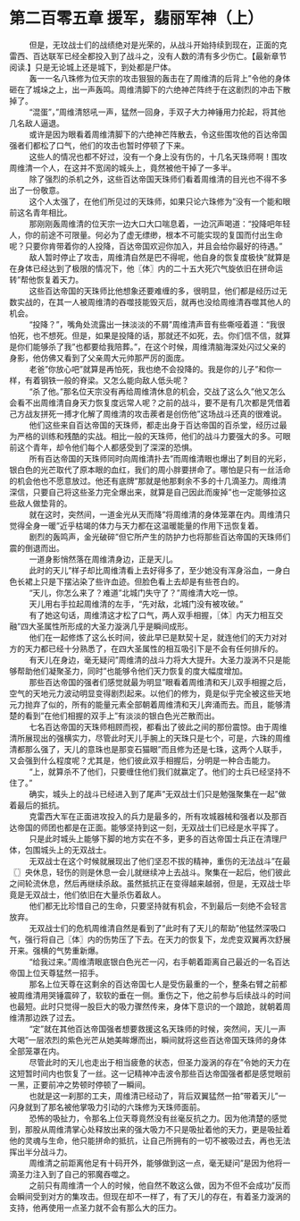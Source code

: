 <h1>第二百零五章 援军，翡丽军神（上）</h1>
<div id="content">&nbsp&nbsp&nbsp&nbsp&nbsp&nbsp&nbsp&nbsp
 但是，无玟战士们的战绩绝对是光荣的，从战斗开始持续到现在，正面的克雷西、百达联军已经全都投入到了战斗之，没有人数的清有多少伤亡。【最新章节阅读.】只是无论城上还是城下，到处都是尸体。
 <br/>&nbsp&nbsp&nbsp&nbsp&nbsp&nbsp&nbsp&nbsp
 轰一一名八珠修为位天宗的攻击狠狠的轰击在了周维清的后背上”令他的身体砸在了城垛之上，出一声轰鸣。周维清脚下的六绝神芒阵终于在这剧烈的冲击下散掉了。
 <br/>&nbsp&nbsp&nbsp&nbsp&nbsp&nbsp&nbsp&nbsp
 “混蛋”，”周维清怒吼一声，猛然一回身，手双子大力神锤用力抡起，将其他几名敌人逼退。
 <br/>&nbsp&nbsp&nbsp&nbsp&nbsp&nbsp&nbsp&nbsp
 或许是因为眼看着周维清脚下的六绝神芒阵散去，令这些围攻他的百达帝国强者们都松了口气，他们的攻击也暂时停顿了下来。
 <br/>&nbsp&nbsp&nbsp&nbsp&nbsp&nbsp&nbsp&nbsp
 这些人的情况也都不好过，没有一个身上没有伤的，十几名天珠师啊！围攻周维清一个人，在这并不宽阔的城头上，竟然被他干掉了一多半。
 <br/>&nbsp&nbsp&nbsp&nbsp&nbsp&nbsp&nbsp&nbsp
 除了强烈的杀机之外，这些百达帝国天珠师们看着周维清的目光也不得不多出了一份敬意。
 <br/>&nbsp&nbsp&nbsp&nbsp&nbsp&nbsp&nbsp&nbsp
 这个人太强了，在他们所见过的天珠师，如果只论六珠修为”没有一个能和眼前这名青年相比。
 <br/>&nbsp&nbsp&nbsp&nbsp&nbsp&nbsp&nbsp&nbsp
 那刚刚轰周维清的位天宗一边大口大口喘息着，一边沉声喝道：“投降吧年轻人，你的前途不可限量。何必为了虚无缥缈，根本不可能实现的复国而付出生命呢？只要你肯带着你的人投降，百达帝国欢迎你加入，并且会给你最好的待遇。”
 <br/>&nbsp&nbsp&nbsp&nbsp&nbsp&nbsp&nbsp&nbsp
 敌人暂时停止了攻击，周维清自然是巴不得呢，他自身的恢复度极快”就算是在身体已经达到了极限的情况下，他〖体〗内的二十五大死穴气旋依旧在拼命运转”帮他恢复着天力。
 <br/>&nbsp&nbsp&nbsp&nbsp&nbsp&nbsp&nbsp&nbsp
 这些百达帝国的天珠师比他想象还要难缠的多，很明显，他们都是经历过无数实战的，在其一人被周维清的吞噬技能毁灭后，就再也没给周维清吞噬其他人的机会。
 <br/>&nbsp&nbsp&nbsp&nbsp&nbsp&nbsp&nbsp&nbsp
 “投降？”，嘴角处流露出一抹淡淡的不屑”周维清声音有些嘶哑着道：“我很怕死，也不想死。但是，如果是投降的话，那就还不如死，去。你们信不信，就算是你们能够杀了我”也都要给我陪葬。”，在这个时候，周维清脑海深处闪过父亲的身影，他仿佛又看到了父亲周大元帅那严厉的面庞。
 <br/>&nbsp&nbsp&nbsp&nbsp&nbsp&nbsp&nbsp&nbsp
 老爸”你放心吧”就算是再怕死，我也绝不会投降的。我是你的儿子”和你一样，有着钢铁一般的脊梁。又怎么能向敌人低头呢？
 <br/>&nbsp&nbsp&nbsp&nbsp&nbsp&nbsp&nbsp&nbsp
 “杀了他。”那名位天宗没有再给周维清休息的机会，交战了这么久”他又怎么会看不出周维清自身天力恢复度远常人呢？之前的战斗，要不是有几次都是凭借着己方战友拼死一搏才化解了周维清的攻击蒺者是创伤他”这场战斗还真的很难说。
 <br/>&nbsp&nbsp&nbsp&nbsp&nbsp&nbsp&nbsp&nbsp
 他们这些来自百达帝国的天珠师，都走出身于百达帝国的百杀堂，经历过最为严格的训练和残酷的实战。相比一般的天珠师，他们的战斗力要强大的多。可眼前这个青年，却令他们每个人都感受到了深深的恐惧。
 <br/>&nbsp&nbsp&nbsp&nbsp&nbsp&nbsp&nbsp&nbsp
 所有百达帝国的天珠师同时向周维清扑去”而周维清眼也爆出了刺目的光彩，银白色的光芒取代了原本眼的血红，我们的周小胖要拼命了。哪怕是只有一丝活命的机会他也不愿意放过。他还有底牌”那就是他那剩余不多的十几滴圣力。周维清深信，只要自己将这些圣力完全爆出来，就算是自己因此而废掉”也一定能够拉这些敌人做垫背的。
 <br/>&nbsp&nbsp&nbsp&nbsp&nbsp&nbsp&nbsp&nbsp
 就在这时，突然间，一道金光从天而降”将周维清的身体笼罩在内。周维清只觉得全身一暖”近乎枯竭的体力与天力都在这温暖能量的作用下迅恢复着。
 <br/>&nbsp&nbsp&nbsp&nbsp&nbsp&nbsp&nbsp&nbsp
 剧烈的轰鸣声，金光破碎”但它所产生的防护力也将那些百达帝国的天珠师们震的倒退而出。
 <br/>&nbsp&nbsp&nbsp&nbsp&nbsp&nbsp&nbsp&nbsp
 一道身影悄然落在周维清身边，正是天儿。
 <br/>&nbsp&nbsp&nbsp&nbsp&nbsp&nbsp&nbsp&nbsp
 此时的天儿”样子却比周维清看上去好得多了，至少她没有浑身浴血，一身白色长裙上只是下摆沾染了些许血迹。但脸色看上去却是有些苍白的。
 <br/>&nbsp&nbsp&nbsp&nbsp&nbsp&nbsp&nbsp&nbsp
 “天儿，你怎么来了？难道”北城门失守了？”周维清大吃一惊。
 <br/>&nbsp&nbsp&nbsp&nbsp&nbsp&nbsp&nbsp&nbsp
 天儿用右手拉起周维清的左手，“先对敌，北城门没有被攻破。”
 <br/>&nbsp&nbsp&nbsp&nbsp&nbsp&nbsp&nbsp&nbsp
 有了她这句话，周维清这才松了口气，两人双手相握，〖体〗内天力相互交融”四大圣属性所形成的大圣力漩涡几乎是瞬间成形。
 <br/>&nbsp&nbsp&nbsp&nbsp&nbsp&nbsp&nbsp&nbsp
 他们在一起修炼了这么长时间，彼此早已是默契十足，就连他们的天力对对方的天力都已经十分熟悉了，在四大圣属性的相互吸引下是不会有任何排斥的。
 <br/>&nbsp&nbsp&nbsp&nbsp&nbsp&nbsp&nbsp&nbsp
 有天儿在身边，毫无疑问”周维清的战斗力将大大提升。大圣力漩涡不只是能够帮助他们凝聚圣力，同时”也能够令他们天力恢复的度大幅度增加。
 <br/>&nbsp&nbsp&nbsp&nbsp&nbsp&nbsp&nbsp&nbsp
 那些百达帝国的强者们感觉就最为明显”眼看着周维清和天儿双手相握之后，空气的天地元力波动明显变得剧烈起来。以他们的修为，竟是似乎完全被这些天地元力抛弃了似的，所有的能量元素全部朝着周维清和天儿奔涌而去。而且，能够清楚的看到”在他们相握的双手上”有淡淡的银白色光芒散而出。
 <br/>&nbsp&nbsp&nbsp&nbsp&nbsp&nbsp&nbsp&nbsp
 七名百达帝国的天珠师相顾而视，都看出了彼此之间的那份震惊。由于周维清所展现出的强横实力，尽管此时天儿手腕上的天珠只是七个，可是，六珠的周维清都那么强了，天儿的意珠也是那变石猫眼”而且修为还是七珠，这两个人联手，又会强到什么程度呢？尤其是，他们彼此双手相握后，分明是一种合击能力。
 <br/>&nbsp&nbsp&nbsp&nbsp&nbsp&nbsp&nbsp&nbsp
 “上，就算杀不了他们，只要缠住他们我们就赢定了。他们的士兵已经坚持不住了。”
 <br/>&nbsp&nbsp&nbsp&nbsp&nbsp&nbsp&nbsp&nbsp
 确实，城头上的战斗已经进入到了尾声”无双战士们只是勉强聚集在一起”做着最后的抵抗。
 <br/>&nbsp&nbsp&nbsp&nbsp&nbsp&nbsp&nbsp&nbsp
 克雷西大军在正面进攻投入的兵力是最多的，所有攻城器械和强者以及那百达帝国的师团也都是在正面。能够坚持到这一刻，无双战士们已经是水平挥了。
 <br/>&nbsp&nbsp&nbsp&nbsp&nbsp&nbsp&nbsp&nbsp
 只是此时城头上能够下脚的地方实在不多，更多的百达帝国士兵正在清理尸体，包围城头上的无双战士。
 <br/>&nbsp&nbsp&nbsp&nbsp&nbsp&nbsp&nbsp&nbsp
 无双战士在这个时候就展现出了他们坚忍不拔的精神，重伤的无法战斗”在最〖〗央休息，轻伤的则是休息一会儿就继续冲上去战斗。聚集在一起后，他们彼此之间轮流休息，然后再继续杀敌。虽然抵抗正在变得越来越弱，但是，无双战士毕竟是无双战士，他们依旧在大量杀伤着敌人。
 <br/>&nbsp&nbsp&nbsp&nbsp&nbsp&nbsp&nbsp&nbsp
 他们都无比珍惜自己的生命，只要坚持就有机会，不到最后一刻绝不会轻言放弃。
 <br/>&nbsp&nbsp&nbsp&nbsp&nbsp&nbsp&nbsp&nbsp
 无双战士们的危机周维清自然是看到了”此时有了天儿的帮助”他猛然深吸口气，强行将自己〖体〗内的伤势压了下去。在天力的恢复下，龙虎变双翼再次舒展开来。强横的气势重新爆。
 <br/>&nbsp&nbsp&nbsp&nbsp&nbsp&nbsp&nbsp&nbsp
 “给我过来。”周维清眼底银白色光芒一闪，右手朝着距离自己最近的一名百达帝国上位天尊猛然一招手。
 <br/>&nbsp&nbsp&nbsp&nbsp&nbsp&nbsp&nbsp&nbsp
 那名上位天尊在这剩余的百达帝国七人是受伤最重的一个，整条右臂之前都被周维清用哭锤震碎了，软软的垂在一侧。重伤之下，他之前参与后续战斗的时间也最短。此时只觉得一股巨大的吸力骤然传来，身体下意识的一个踉跄，就朝着周维清那边跌了过去。
 <br/>&nbsp&nbsp&nbsp&nbsp&nbsp&nbsp&nbsp&nbsp
 “定”就在其他百达帝国强者想要救援这名天珠师的时候，突然间，天儿一声大喝”一层浓烈的紫色光芒从她美眸爆而出，瞬间就将这些百达帝国天珠师的身体全部笼罩在内。
 <br/>&nbsp&nbsp&nbsp&nbsp&nbsp&nbsp&nbsp&nbsp
 尽管此时的天儿也走出于相当疲惫的状态，但圣力漩涡的存在”令她的天力在这短暂时间内也恢复了一丝。这一记精神冲击波令那些百达帝国强者都是感觉眼前一黑，正要前冲之势顿时停顿了一瞬间。
 <br/>&nbsp&nbsp&nbsp&nbsp&nbsp&nbsp&nbsp&nbsp
 也就是这一刹那的工夫，周维清已经动了，背后双翼猛然一拍”带着天儿”一闪身就到了那名被他掌吸力引动的六珠修为天珠师面前。
 <br/>&nbsp&nbsp&nbsp&nbsp&nbsp&nbsp&nbsp&nbsp
 恐怖的吸扯力，令那名上位天尊竟然没有丝毫反抗之力。因为他清楚的感觉到，那股从周维清掌心处释放出来的强大吸力不只是吸扯着他的天力，更是吸扯着他的灵魂与生命，他只能拼命的抵抗，让自己所拥有的一切不被吸过去，再也无法挥出半分战斗力。
 <br/>&nbsp&nbsp&nbsp&nbsp&nbsp&nbsp&nbsp&nbsp
 周维清之前距离他足有十码开外，能够做到这一点，毫无疑问”是因为他将一滴圣力注入到了自己的邪魔吞噬之。
 <br/>&nbsp&nbsp&nbsp&nbsp&nbsp&nbsp&nbsp&nbsp
 之前只有周维清一个人的时候，他自然不敢这么做，因为不但不会成功”反而会瞬间受到对方的集攻击。但现在却不一样了，有了天儿的存在，有着圣力漩涡的支持，他再使用一点圣力就不会有那么大的压力。
 <br/>&nbsp&nbsp&nbsp&nbsp&nbsp&nbsp&nbsp&nbsp
 <br/>&nbsp&nbsp&nbsp&nbsp&nbsp&nbsp&nbsp&nbsp
</div>
